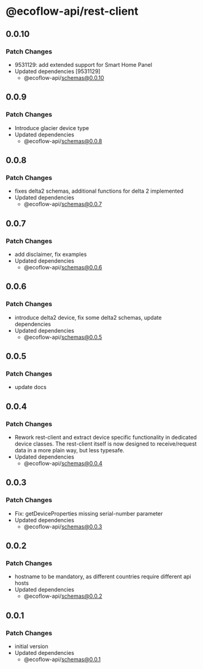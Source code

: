 # @ecoflow-api/rest-client

## 0.0.10

### Patch Changes

- 9531129: add extended support for Smart Home Panel
- Updated dependencies [9531129]
  - @ecoflow-api/schemas@0.0.10

## 0.0.9

### Patch Changes

- Introduce glacier device type
- Updated dependencies
  - @ecoflow-api/schemas@0.0.8

## 0.0.8

### Patch Changes

- fixes delta2 schemas, additional functions for delta 2 implemented
- Updated dependencies
  - @ecoflow-api/schemas@0.0.7

## 0.0.7

### Patch Changes

- add disclaimer, fix examples
- Updated dependencies
  - @ecoflow-api/schemas@0.0.6

## 0.0.6

### Patch Changes

- introduce delta2 device, fix some delta2 schemas, update dependencies
- Updated dependencies
  - @ecoflow-api/schemas@0.0.5

## 0.0.5

### Patch Changes

- update docs

## 0.0.4

### Patch Changes

- Rework rest-client and extract device specific functionality in dedicated device classes. The rest-client itself is now designed to receive/request data in a more plain way, but less typesafe.
- Updated dependencies
  - @ecoflow-api/schemas@0.0.4

## 0.0.3

### Patch Changes

- Fix: getDeviceProperties missing serial-number parameter
- Updated dependencies
  - @ecoflow-api/schemas@0.0.3

## 0.0.2

### Patch Changes

- hostname to be mandatory, as different countries require different api hosts
- Updated dependencies
  - @ecoflow-api/schemas@0.0.2

## 0.0.1

### Patch Changes

- initial version
- Updated dependencies
  - @ecoflow-api/schemas@0.0.1
